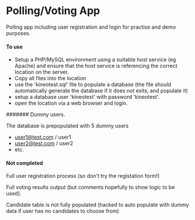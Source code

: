 # Polling/Voting App

Polling app including user registration and login for practise and demo purposes.

#### To use

- Setup a PHP/MySQL environment using a suitable host service (eg Apache) and ensure that the host service is referencing the correct location on the server.
- Copy all files into the location
- use the 'kineotest.sql' file to populate a database (the file should automatically generate the database if it does not exits, and populate it)
- setup a database user 'kineotest' with password 'kineotest'.
- open the location via a web browser and login.

####### Dummy users.

The database is prepopulated with 5 dummy users 
- user1@test.com / user1
- user2@test.com / user2
- etc.

#### Not completed

Full user registration process (so don't try the registation form!)

Full voting results output (but comments hopefully to show logic to be used).

Candidate table is not fully populated (hacked to auto populate with dummy data if user has no candidates to choose from)
